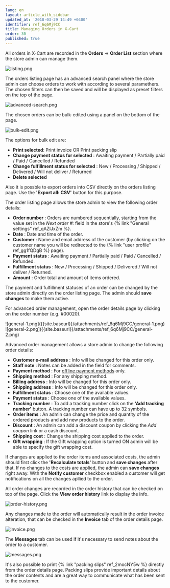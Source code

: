 ```yaml
---
lang: en
layout: article_with_sidebar
updated_at: '2018-03-29 14:49 +0400'
identifier: ref_6q6Mj9CC
title: Managing Orders in X-Cart
order: 30
published: true
---
```

All orders in X-Cart are recorded in the **Orders** -> **Order List** section where the store admin can manage them.

![listing.png]({{site.baseurl}}/attachments/ref_6q6Mj9CC/listing.png)

The orders listing page has an advanced search panel where the store admin can choose orders to work with according to several paramethers. The chosen filters can then be saved and will be displayed as preset filters on the top of the page.

![advanced-search.png]({{site.baseurl}}/attachments/ref_6q6Mj9CC/advanced-search.png)

The chosen orders can be bulk-edited using a panel on the bottom of the page. 

![bulk-edit.png]({{site.baseurl}}/attachments/ref_6q6Mj9CC/bulk-edit.png)

The options for bulk edit are:
* **Print selected**: Print invoice OR Print packing slip
* **Change payment status for selected** : Awaiting payment / Partially paid / Paid / Cancelled / Refunded
* **Change fulfillment status for selected** : New / Processing / Shipped / Delivered / Will not deliver / Returned
* **Delete selected**

Also it is possble to export orders into CSV directly on the orders listing page. Use the **'Export all: CSV'** button for this purpose.

The order listing page allows the store admin to view the following order details:
* **Order number** : Orders are numbered sequentially, starting from the value set in the _Next order #:_ field in the store's {% link "General settings" ref_qAZlJxZm %}.
* **Date** : Date and time of the order.
* **Customer** : Name and email address of the customer (by clicking on the customer name you will be redirected to the {% link "user profile" ref_gg1fQDgB %} page).
* **Payment status** : Awaiting payment / Partially paid / Paid / Cancelled / Refunded.
* **Fulfillment status** : New / Processing / Shipped / Delivered / Will not deliver / Returned.
* **Amount** : Order total and amount of items ordered.

The payment and fulfillment statuses of an order can be changed by the store admin directly on the order listing page. The admin should **save changes** to make them active. 

For advanced order management, open the order details page by clicking on the order number (e.g. #00020).

<div class="ui stackable three column grid">
  <div class="column" markdown="span">![general-1.png]({{site.baseurl}}/attachments/ref_6q6Mj9CC/general-1.png)</div>
  <div class="column" markdown="span">![general-2.png]({{site.baseurl}}/attachments/ref_6q6Mj9CC/general-2.png)</div>
</div>

Advanced order management allows a store admin to change the following order details:
* **Customer e-mail address** : Info will be changed for this order only.
* **Staff note** : Notes can be added in the field for comments.
* **Payment method** : For [offline payment methods](https://kb.x-cart.com/payments/accepting_payments.html#offline-payment-methods "Managing Orders in X-Cart") only.
* **Shipping method** : For any shipping method.
* **Billing address** : Info will be changed for this order only.
* **Shipping address** : Info will be changed for this order only.
* **Fulfillment status** : Choose one of the available values.
* **Payment status** : Choose one of the available values.
* **Tracking number** : To add a tracking number click on the **'Add tracking number'** button. A tracking number can have up to 32 symbols.
* **Order items** : An admin can change the price and quantity of the ordered products and add new products to the order.
* **Discount** : An admin can add a discount coupon by clicking the _Add coupon_ link or a cash discount.
* **Shipping cost** : Change the shipping cost applied to the order.
* **Gift wrapping** : If the Gift wrapping option is turned ON admin will be able to specify the gift wrapping cost.

If changes are applied to the order items and associated costs, the admin should first click the **'Recalculate totals'** button and **save changes** after that. If no changes to the costs are applied, the admin can **save changes** right away. With the **Notify customer** checkbox enabled a customer will get notifications on all the changes apllied to the order. 

All order changes are recorded in the order history that can be checked on top of the page. Click the **View order history** link to display the info. 

![order-history.png]({{site.baseurl}}/attachments/ref_6q6Mj9CC/order-history.png)

Any changes made to the order will automatically result in the order invoice alteration, that can be checked in the **Invoice** tab of the order details page.

![invoice.png]({{site.baseurl}}/attachments/ref_6q6Mj9CC/invoice.png)

The **Messages** tab can be used if it's necessary to send notes about the order to a customer. 

![messages.png]({{site.baseurl}}/attachments/ref_6q6Mj9CC/messages.png)

It's also possible to print {% link "packing slips" ref_2mocNY5w %} directly from the order details page. Packing slips provide important details about the order contents and are a great way to communicate what has been sent to the customer.
